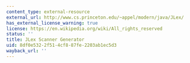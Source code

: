 ```yaml
---
content_type: external-resource
external_url: http://www.cs.princeton.edu/~appel/modern/java/JLex/
has_external_license_warning: true
license: https://en.wikipedia.org/wiki/All_rights_reserved
status: ''
title: JLex Scanner Generator
uid: 8df0e532-2f51-4cf8-87fe-2203ab1ec5d3
wayback_url: ''
---
```


